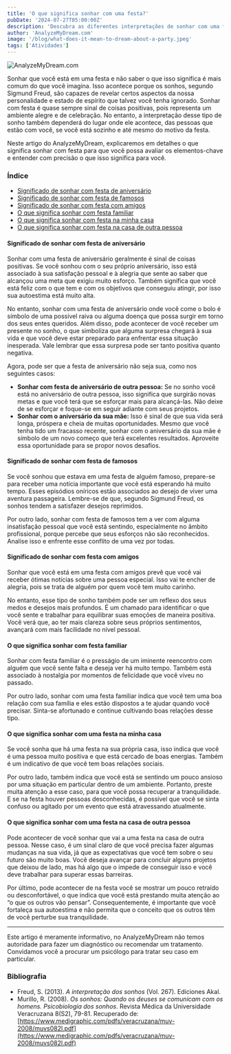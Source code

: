 ```yaml
---
title: 'O que significa sonhar com uma festa?'
pubDate: '2024-07-27T05:00:00Z'
description: 'Descubra as diferentes interpretações de sonhar com uma festa, desde uma festa de aniversário até uma festa com amigos e familiares.'
author: 'AnalyzeMyDream.com'
image: '/blog/what-does-it-mean-to-dream-about-a-party.jpeg'
tags: ['Atividades']
---
```


![AnalyzeMyDream.com](/blog/what-does-it-mean-to-dream-about-a-party.jpeg)

Sonhar que você está em uma festa e não saber o que isso significa é mais comum do que você imagina. Isso acontece porque os sonhos, segundo Sigmund Freud, são capazes de revelar certos aspectos da nossa personalidade e estado de espírito que talvez você tenha ignorado. Sonhar com festa é quase sempre sinal de coisas positivas, pois representa um ambiente alegre e de celebração. No entanto, a interpretação desse tipo de sonho também dependerá do lugar onde ele acontece, das pessoas que estão com você, se você está sozinho e até mesmo do motivo da festa.

Neste artigo do AnalyzeMyDream, explicaremos em detalhes o que significa sonhar com festa para que você possa avaliar os elementos-chave e entender com precisão o que isso significa para você.

### Índice

- [Significado de sonhar com festa de aniversário](#significado-de-sonhar-com-festa-de-aniversário)
- [Significado de sonhar com festa de famosos](#significado-de-sonhar-com-festa-de-famosos)
- [Significado de sonhar com festa com amigos](#significado-de-sonhar-com-festa-com-amigos)
- [O que significa sonhar com festa familiar](#o-que-significa-sonhar-com-festa-familiar)
- [O que significa sonhar com festa na minha casa](#o-que-significa-sonhar-com-uma-festa-na-minha-casa)
- [O que significa sonhar com festa na casa de outra pessoa](#o-que-significa-sonhar-com-uma-festa-na-casa-de-outra-pessoa)


#### Significado de sonhar com festa de aniversário

Sonhar com uma festa de aniversário geralmente é sinal de coisas positivas. Se você sonhou com o seu próprio aniversário, isso está associado à sua satisfação pessoal e à alegria que sente ao saber que alcançou uma meta que exigiu muito esforço. Também significa que você está feliz com o que tem e com os objetivos que conseguiu atingir, por isso sua autoestima está muito alta.

No entanto, sonhar com uma festa de aniversário onde você come o bolo é símbolo de uma possível raiva ou alguma doença que possa surgir em torno dos seus entes queridos. Além disso, pode acontecer de você receber um presente no sonho, o que simboliza que alguma surpresa chegará à sua vida e que você deve estar preparado para enfrentar essa situação inesperada. Vale lembrar que essa surpresa pode ser tanto positiva quanto negativa.

Agora, pode ser que a festa de aniversário não seja sua, como nos seguintes casos:

- **Sonhar com festa de aniversário de outra pessoa:** Se no sonho você está no aniversário de outra pessoa, isso significa que surgirão novas metas e que você terá que se esforçar mais para alcançá-las. Não deixe de se esforçar e foque-se em seguir adiante com seus projetos.
- **Sonhar com o aniversário da sua mãe:** Isso é sinal de que sua vida será longa, próspera e cheia de muitas oportunidades. Mesmo que você tenha tido um fracasso recente, sonhar com o aniversário da sua mãe é símbolo de um novo começo que terá excelentes resultados. Aproveite essa oportunidade para se propor novos desafios. 

#### Significado de sonhar com festa de famosos

Se você sonhou que estava em uma festa de alguém famoso, prepare-se para receber uma notícia importante que você está esperando há muito tempo. Esses episódios oníricos estão associados ao desejo de viver uma aventura passageira. Lembre-se de que, segundo Sigmund Freud, os sonhos tendem a satisfazer desejos reprimidos.

Por outro lado, sonhar com festa de famosos tem a ver com alguma insatisfação pessoal que você está sentindo, especialmente no âmbito profissional, porque percebe que seus esforços não são reconhecidos. Analise isso e enfrente esse conflito de uma vez por todas. 

#### Significado de sonhar com festa com amigos

Sonhar que você está em uma festa com amigos prevê que você vai receber ótimas notícias sobre uma pessoa especial. Isso vai te encher de alegria, pois se trata de alguém por quem você tem muito carinho.

No entanto, esse tipo de sonho também pode ser um reflexo dos seus medos e desejos mais profundos. É um chamado para identificar o que você sente e trabalhar para equilibrar suas emoções de maneira positiva. Você verá que, ao ter mais clareza sobre seus próprios sentimentos, avançará com mais facilidade no nível pessoal.

#### O que significa sonhar com festa familiar

Sonhar com festa familiar é o presságio de um iminente reencontro com alguém que você sente falta e deseja ver há muito tempo. Também está associado à nostalgia por momentos de felicidade que você viveu no passado.

Por outro lado, sonhar com uma festa familiar indica que você tem uma boa relação com sua família e eles estão dispostos a te ajudar quando você precisar. Sinta-se afortunado e continue cultivando boas relações desse tipo.

#### O que significa sonhar com uma festa na minha casa

Se você sonha que há uma festa na sua própria casa, isso indica que você é uma pessoa muito positiva e que está cercado de boas energias. Também é um indicativo de que você tem boas relações sociais.

Por outro lado, também indica que você está se sentindo um pouco ansioso por uma situação em particular dentro de um ambiente. Portanto, preste muita atenção a esse caso, para que você possa recuperar a tranquilidade. E se na festa houver pessoas desconhecidas, é possível que você se sinta confuso ou agitado por um evento que está atravessando atualmente.

#### O que significa sonhar com uma festa na casa de outra pessoa

Pode acontecer de você sonhar que vai a uma festa na casa de outra pessoa. Nesse caso, é um sinal claro de que você precisa fazer algumas mudanças na sua vida, já que as expectativas que você tem sobre o seu futuro são muito boas. Você deseja avançar para concluir alguns projetos que deixou de lado, mas há algo que o impede de conseguir isso e você deve trabalhar para superar essas barreiras.

Por último, pode acontecer de na festa você se mostrar um pouco retraído ou desconfortável, o que indica que você está prestando muita atenção ao “o que os outros vão pensar”. Consequentemente, é importante que você fortaleça sua autoestima e não permita que o conceito que os outros têm de você perturbe sua tranquilidade.

---

Este artigo é meramente informativo, no AnalyzeMyDream não temos autoridade para fazer um diagnóstico ou recomendar um tratamento. Convidamos você a procurar um psicólogo para tratar seu caso em particular.

### Bibliografia

- Freud, S. (2013). *A interpretação dos sonhos* (Vol. 267). Ediciones Akal.
- Murillo, R. (2008). *Os sonhos: Quando os deuses se comunicam com os homens. Psicobiologia dos sonhos*. Revista Médica da Universidade Veracruzana 8(S2), 79-81. Recuperado de: [https://www.medigraphic.com/pdfs/veracruzana/muv-2008/muvs082l.pdf](https://www.medigraphic.com/pdfs/veracruzana/muv-2008/muvs082l.pdf)
